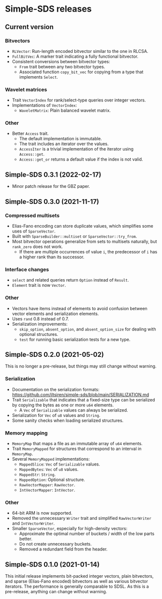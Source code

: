 # Simple-SDS releases

## Current version

### Bitvectors

* `RLVector`: Run-length encoded bitvector similar to the one in RLCSA.
* `FullBitVec`: A marker trait indicating a fully functional bitvector.
* Consistent conversions between bitvector types:
  * `From` trait between any two bitvector types.
  * Associated function `copy_bit_vec` for copying from a type that implements `Select`.

### Wavelet matrices

* Trait `VectorIndex` for rank/select-type queries over integer vectors.
* Implementations of `VectorIndex`:
  * `WaveletMatrix`: Plain balanced wavelet matrix.

### Other

* Better `Access` trait.
  * The default implementation is immutable.
  * The trait includes an iterator over the values.
  * `AccessIter` is a trivial implementation of the iterator using `Access::get`.
  * `Access::get_or` returns a default value if the index is not valid.

## Simple-SDS 0.3.1 (2022-02-17)

* Minor patch release for the GBZ paper.

## Simple-SDS 0.3.0 (2021-11-17)

### Compressed multisets

* Elias-Fano encoding can store duplicate values, which simplifies some uses of `SparseVector`.
* Built with `SparseBuilder::multiset` or `SparseVector::try_from`.
* Most bitvector operations generalize from sets to multisets naturally, but `rank_zero` does not work.
  * If there are multiple occurrences of value `i`, the predecessor of `i` has a higher rank than its successor.

### Interface changes

* `select` and related queries return `Option` instead of `Result`.
* `Element` trait is now `Vector`.

### Other

* Vectors have items instead of elements to avoid confusion between vector elements and serialization elements.
* Uses `rand` 0.8 instead of 0.7.
* Serialization improvements:
  * `skip_option`, `absent_option`, and `absent_option_size` for dealing with optional structures.
  * `test` for running basic serialization tests for a new type.

## Simple-SDS 0.2.0 (2021-05-02)

This is no longer a pre-release, but things may still change without warning.

### Serialization

* Documentation on the serialization formats: https://github.com/jltsiren/simple-sds/blob/main/SERIALIZATION.md
* Trait `Serializable` that indicates that a fixed-size type can be serialized by copying the bytes as one or more `u64` elements.
  * A `Vec` of `Serializable` values can always be serialized.
* Serialization for `Vec` of `u8` values and `String`.
* Some sanity checks when loading serialized structures.

### Memory mapping

* `MemoryMap` that maps a file as an immutable array of `u64` elements.
* Trait `MemoryMapped` for structures that correspond to an interval in `MemoryMap`.
* Several `MemoryMapped` implementations:
  * `MappedSlice`: `Vec` of `Serializable` values.
  * `MappedBytes`: `Vec` of `u8` values.
  * `MappedStr`: `String`.
  * `MappedOption`:  Optional structure.
  * `RawVectorMapper`: `RawVector`.
  * `IntVectorMapper`: `IntVector`.

### Other

* 64-bit ARM is now supported.
* Removed the unnecessary `Writer` trait and simplified `RawVectorWriter` and `IntVectorWriter`.
* Smaller `SparseVector`, especially for high-density vectors:
  * Approximate the optimal number of buckets / width of the low parts better.
  * Do not create unnecessary buckets.
  * Removed a redundant field from the header.

## Simple-SDS 0.1.0 (2021-01-14)

This initial release implements bit-packed integer vectors, plain bitvectors, and sparse (Elias-Fano encoded) bitvectors as well as various bitvector iterators. The performance is generally comparable to SDSL. As this is a pre-release, anything can change without warning.
